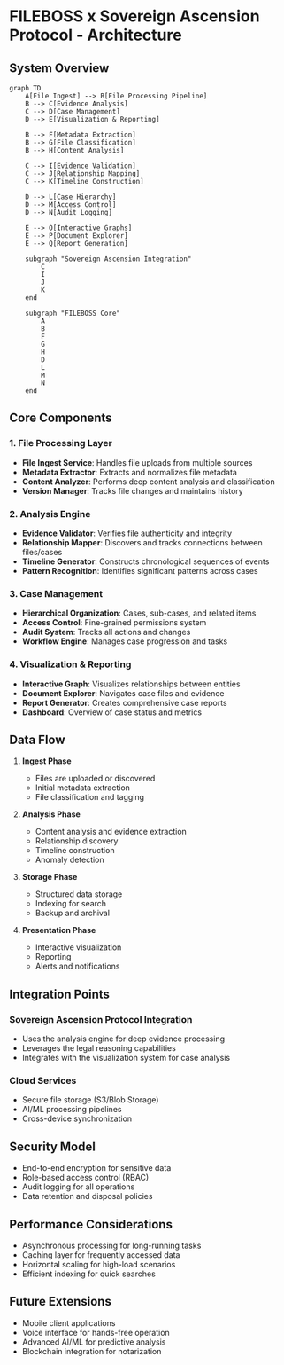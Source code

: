 # FILEBOSS x Sovereign Ascension Protocol - Architecture

## System Overview

```mermaid
graph TD
    A[File Ingest] --> B[File Processing Pipeline]
    B --> C[Evidence Analysis]
    C --> D[Case Management]
    D --> E[Visualization & Reporting]
    
    B --> F[Metadata Extraction]
    B --> G[File Classification]
    B --> H[Content Analysis]
    
    C --> I[Evidence Validation]
    C --> J[Relationship Mapping]
    C --> K[Timeline Construction]
    
    D --> L[Case Hierarchy]
    D --> M[Access Control]
    D --> N[Audit Logging]
    
    E --> O[Interactive Graphs]
    E --> P[Document Explorer]
    E --> Q[Report Generation]
    
    subgraph "Sovereign Ascension Integration"
        C
        I
        J
        K
    end
    
    subgraph "FILEBOSS Core"
        A
        B
        F
        G
        H
        D
        L
        M
        N
    end
```

## Core Components

### 1. File Processing Layer
- **File Ingest Service**: Handles file uploads from multiple sources
- **Metadata Extractor**: Extracts and normalizes file metadata
- **Content Analyzer**: Performs deep content analysis and classification
- **Version Manager**: Tracks file changes and maintains history

### 2. Analysis Engine
- **Evidence Validator**: Verifies file authenticity and integrity
- **Relationship Mapper**: Discovers and tracks connections between files/cases
- **Timeline Generator**: Constructs chronological sequences of events
- **Pattern Recognition**: Identifies significant patterns across cases

### 3. Case Management
- **Hierarchical Organization**: Cases, sub-cases, and related items
- **Access Control**: Fine-grained permissions system
- **Audit System**: Tracks all actions and changes
- **Workflow Engine**: Manages case progression and tasks

### 4. Visualization & Reporting
- **Interactive Graph**: Visualizes relationships between entities
- **Document Explorer**: Navigates case files and evidence
- **Report Generator**: Creates comprehensive case reports
- **Dashboard**: Overview of case status and metrics

## Data Flow

1. **Ingest Phase**
   - Files are uploaded or discovered
   - Initial metadata extraction
   - File classification and tagging

2. **Analysis Phase**
   - Content analysis and evidence extraction
   - Relationship discovery
   - Timeline construction
   - Anomaly detection

3. **Storage Phase**
   - Structured data storage
   - Indexing for search
   - Backup and archival

4. **Presentation Phase**
   - Interactive visualization
   - Reporting
   - Alerts and notifications

## Integration Points

### Sovereign Ascension Protocol Integration
- Uses the analysis engine for deep evidence processing
- Leverages the legal reasoning capabilities
- Integrates with the visualization system for case analysis

### Cloud Services
- Secure file storage (S3/Blob Storage)
- AI/ML processing pipelines
- Cross-device synchronization

## Security Model

- End-to-end encryption for sensitive data
- Role-based access control (RBAC)
- Audit logging for all operations
- Data retention and disposal policies

## Performance Considerations

- Asynchronous processing for long-running tasks
- Caching layer for frequently accessed data
- Horizontal scaling for high-load scenarios
- Efficient indexing for quick searches

## Future Extensions

- Mobile client applications
- Voice interface for hands-free operation
- Advanced AI/ML for predictive analysis
- Blockchain integration for notarization
